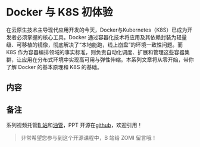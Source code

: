 <!--Copyright © ZOMI 适用于[License](https://github.com/Infrasys-AI/AIInfra)版权许可-->

# Docker 与 K8S 初体验

在云原生技术主导现代应用开发的今天，​​Docker​​与​​Kubernetes（K8S）​​ 已成为开发者必须掌握的核心工具。Docker 通过容器化技术将应用及其依赖封装为轻量级、可移植的镜像，彻底解决了“本地能跑，线上崩盘”的环境一致性问题。而 K8S 作为容器编排领域的事实标准，则负责自动化调度、扩展和管理这些容器集群，让应用在分布式环境中实现高可用与弹性伸缩。本系列文章将从零开始，带你了解 Docker 的基本原理和 K8S 的基础。

## 内容



## 备注

系列视频托管[B 站](https://space.bilibili.com/517221395)和[油管](https://www.youtube.com/@ZOMI666/playlists)，PPT 开源在[github](https://github.com/Infrasys-AI/AIInfra)，欢迎引用！

> 非常希望您参与到这个开源课程中，B 站给 ZOMI 留言哦！
>
